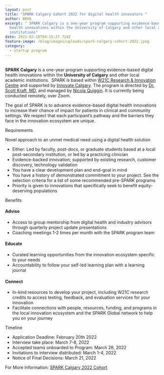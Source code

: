 ```yaml
---
layout: post
title: "SPARK Calgary Cohort 2022 for digital health innovators "
author: BBVA
excerpt: " SPARK Calgary is a one-year program supporting evidence-based digital
  health innovations within the University of Calgary and other local academic
  institutions"
date: 2022-02-18T04:15:27.724Z
feature-image: /blog/images/uploads/spark-calgary-cohort-2022.jpeg
category:
  - startup program
---
```

\
**SPARK Calgary** is a one-year program supporting evidence-based digital health innovations within the **University of Calgary** and other local academic institutions.  SPARK is based within [W21C Research & Innovation Centre](https://www.w21c.org/) and supported by [Innovate Calgary](https://innovatecalgary.com/). The program is directed by [Dr. Scott Kraft, MD,](https://www.w21c.org/rdy_team/dr-scott-kraft-md/) and managed by [Nicola Quiggin](https://www.w21c.org/rdy_team/nicola-quiggin/). It is currently being conducted remotely, over Zoom.

The goal of SPARK is to advance evidence-based digital health innovations to increase their chance of impact for patients in clinical and community settings. We respect that each participant’s pathway and the barriers they face in the innovation ecosystem are unique. 

Requirements

Novel approach to an unmet medical need using a digital health solution

* Either: Led by faculty, post-docs, or graduate students based at a local post-secondary institution, or led by a practicing clinician
* Evidence-backed innovation; supported by existing research, customer discovery, technology validation
* You have a clear development plan and end-goal in mind
* You have a history of demonstrated commitment to your project. See the selection criteria for a list of some recommended pre-SPARK programs
* Priority is given to innovations that specifically seek to benefit equity-deserving populations

Benefits



#### **Advise**

* Access to group mentorship from digital health and industry advisors through quarterly project update presentations
* Coaching meetings 1-2 times per month with the SPARK program team

#### **Educate**

* Curated learning opportunities from the innovation ecosystem specific to your needs
* Accountability to follow your self-led learning plan with a learning journal

#### **Connect**

* In-kind resources to develop your project, including W21C research credits to access testing, feedback, and evaluation services for your innovation
* Facilitate connections with people, resources, funding, and programs in the local innovation ecosystem and the SPARK Global network to help you on your journey

Timeline

* Application Deadline: February 20th 2022
* Interview take place: March 7-8, 2022
* Accepted teams onboarded to Program: March 28, 2022
* Invitations to interview distributed: March 1-4, 2022
* Notice of Final Decisions: March 21, 2022



For More Information: [SPARK Calgary 2022 Cohort](https://www.w21c.org/spark/)